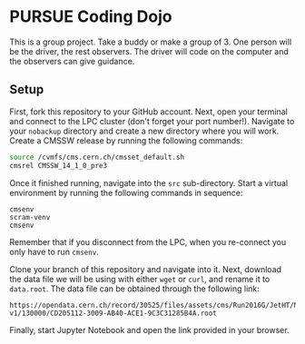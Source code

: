 # PURSUE Coding Dojo

This is a group project. Take a buddy or make a group of 3. One person will be the driver, the rest observers.
The driver will code on the computer and the observers can give guidance.

## Setup

First, fork this repository to your GitHub account. Next, open your terminal and connect to the LPC cluster (don't forget your port number!). Navigate to your `nobackup` directory and create a new directory where you will work. Create a CMSSW release by running the following commands:

```bash
source /cvmfs/cms.cern.ch/cmsset_default.sh
cmsrel CMSSW_14_1_0_pre3
```

Once it finished running, navigate into the `src` sub-directory. Start a virtual environment by running the following commands in sequence:

```src
cmsenv
scram-venv
cmsenv
```

Remember that if you disconnect from the LPC, when you re-connect you only have to run `cmsenv`.

Clone your branch of this repository and navigate into it. Next, download the data file we will be using with either `wget` or `curl`, and rename it to `data.root`. The data file can be obtained through the following link:

```
https://opendata.cern.ch/record/30525/files/assets/cms/Run2016G/JetHT/NANOAOD/UL2016_MiniAODv2_NanoAODv9-v1/130000/CD205112-3009-AB40-ACE1-9C3C31285B4A.root
```

Finally, start Jupyter Notebook and open the link provided in your browser.

